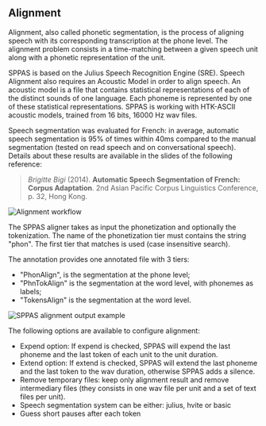 ## Alignment

Alignment, also called phonetic segmentation, is the process of aligning 
speech with its corresponding transcription at the phone level. 
The alignment problem consists in a time-matching between a given speech 
unit along with a phonetic representation of the unit. 

SPPAS is based on the Julius Speech Recognition Engine (SRE). 
Speech Alignment also requires an Acoustic Model in order to align speech. 
An acoustic model is a file that contains statistical representations of each
of the distinct sounds of one language. Each phoneme is represented by one 
of these statistical representations. 
SPPAS is working with HTK-ASCII acoustic models, trained from 16 bits, 
16000 Hz wav files. 

Speech segmentation was evaluated for French: in average, automatic speech 
segmentation is 95% of times within 40ms compared to the manual segmentation
(tested on read speech and on conversational speech). 
Details about these results are available in the slides of the 
following reference:

>*Brigitte Bigi* (2014).
>**Automatic Speech Segmentation of French: Corpus Adaptation**.
>2nd Asian Pacific Corpus Linguistics Conference, p. 32, Hong Kong. 

![Alignment workflow](./etc/figures/alignworkflow.bmp)

The SPPAS aligner takes as input the phonetization and optionally the 
tokenization.
The name of the phonetization tier must contains the string "phon".
The first tier that matches is used (case insensitive search). 

The annotation provides one annotated file with 3 tiers:

* "PhonAlign", is the segmentation at the phone level;
* "PhnTokAlign"  is the segmentation at the word level, with phonemes as labels; 
* "TokensAlign" is the segmentation at the word level.

![SPPAS alignment output example](./etc/screenshots/alignment.png)

The following options are available to configure alignment:

* Expend option: If expend is checked, SPPAS will expend the last phoneme and the last token of each unit to the unit duration.
* Extend option: If extend is checked, SPPAS will extend the last phoneme and the last token to the wav duration, otherwise SPPAS adds a silence.
* Remove temporary files: keep only alignment result and remove intermediary files (they consists in one wav file per unit and a set of text files per unit).
* Speech segmentation system can be either: julius, hvite or basic
* Guess short pauses after each token

